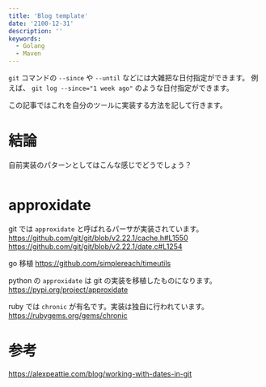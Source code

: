 ```yaml
---
title: 'Blog template'
date: '2100-12-31'
description: ''
keywords:
  - Golang
  - Maven
---
```


`git` コマンドの `--since` や `--until` などには大雑把な日付指定ができます。
例えば、 `git log --since="1 week ago"` のような日付指定ができます。

この記事ではこれを自分のツールに実装する方法を記して行きます。

# 結論

自前実装のパターンとしてはこんな感じでどうでしょう？

```golang
```

# approxidate

git では `approxidate` と呼ばれるパーサが実装されています。
https://github.com/git/git/blob/v2.22.1/cache.h#L1550
https://github.com/git/git/blob/v2.22.1/date.c#L1254

go 移植
https://github.com/simplereach/timeutils

python の `approxidate` は git の実装を移植したものになります。
https://pypi.org/project/approxidate

ruby では `chronic` が有名です。実装は独自に行われています。
https://rubygems.org/gems/chronic

# 参考

https://alexpeattie.com/blog/working-with-dates-in-git
